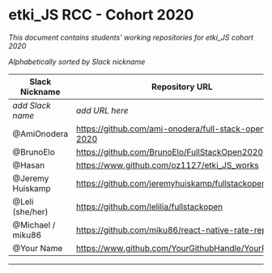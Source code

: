 # etki_JS RCC - Cohort 2020

_This document contains students' working repositories for etki_JS cohort 2020_

_Alphabetically sorted by Slack nickname_

| Slack Nickname | Repository URL |
| ------ | ----------- |
|*add Slack name*|*add URL here* |
| @AmiOnodera | https://github.com/ami-onodera/full-stack-open-2020 |
| @BrunoElo  |https://github.com/BrunoElo/FullStackOpen2020 |
| @Hasan  | https://www.github.com/oz1127/etki_JS_works |
| @Jeremy Huiskamp | https://github.com/jeremyhuiskamp/fullstackopen.com/ |
| @Leli (she/her) | https://github.com/lelilia/fullstackopen |
| @Michael / miku86 | https://github.com/miku86/react-native-rate-repos   |
| @Your Name  |https://www.github.com/YourGithubHandle/YourRepo |

---
